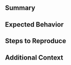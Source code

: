 <!--
Feature requests, code contributions, and bug reports are welcome!
Github/Gitlab submitted issues and PRs/MRs are handled on a best effort basis.
The SchedMD official issue tracker is at <https://support.schedmd.com/>.
-->

## Summary

<!--
Describe what the bug is.
Are there any workarounds?
-->

## Expected Behavior

<!--
Describe what you expect should happen.
-->

## Steps to Reproduce

<!--
Provide step to reproduce the bug.
-->

## Additional Context

<!--
Provide any other additional information here.
(e.g. source code snippets/links; conjecture of root cause)
-->
